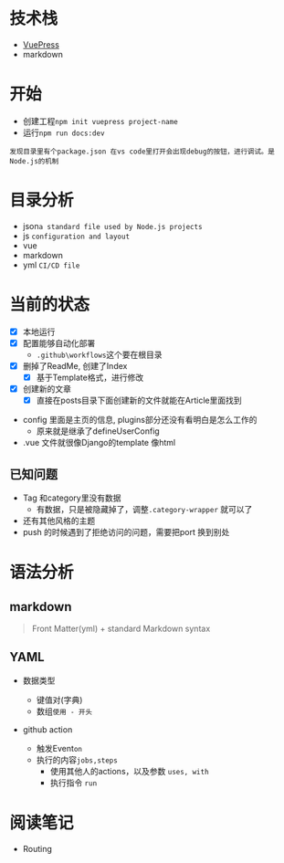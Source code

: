 # 技术栈
* [VuePress](https://vuepress.vuejs.org/zh/)
* markdown

# 开始
* 创建工程`npm init vuepress project-name`
* 运行`npm run docs:dev`

`
发现目录里有个package.json 在vs code里打开会出现debug的按钮，进行调试。是Node.js的机制
`

# 目录分析
* json`a standard file used by Node.js projects`
* js `configuration and layout`
* vue
* markdown
* yml `CI/CD file`

# 当前的状态
* [x] 本地运行
* [x] 配置能够自动化部署
  * `.github\workflows`这个要在根目录
* [x] 删掉了ReadMe, 创建了Index
  * [x] 基于Template格式，进行修改
* [x] 创建新的文章
  * [x] 直接在posts目录下面创建新的文件就能在Article里面找到
* config 里面是主页的信息, plugins部分还没有看明白是怎么工作的
  * 原来就是继承了defineUserConfig
* .vue 文件就很像Django的template 像html

## 已知问题
* Tag 和category里没有数据
  * 有数据，只是被隐藏掉了，调整`.category-wrapper` 就可以了
* 还有其他风格的主题
* push 的时候遇到了拒绝访问的问题，需要把port 换到别处


# 语法分析
## markdown
>Front Matter(yml) + standard Markdown syntax

## YAML
* 数据类型
  * 键值对(字典)
  * 数组`使用 - 开头`

* github action
  * 触发Event`on`
  * 执行的内容`jobs,steps`
    * 使用其他人的actions，以及参数 `uses, with`
    * 执行指令 `run`

# 阅读笔记
* Routing